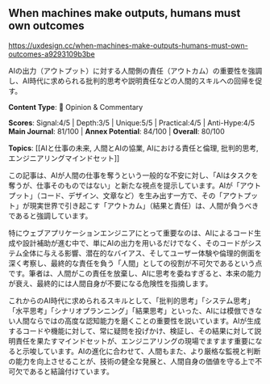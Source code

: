 ## When machines make outputs, humans must own outcomes

https://uxdesign.cc/when-machines-make-outputs-humans-must-own-outcomes-a9293109b3be

AIの出力（アウトプット）に対する人間側の責任（アウトカム）の重要性を強調し、AI時代に求められる批判的思考や説明責任などの人間的スキルへの回帰を促す。

**Content Type**: 💭 Opinion & Commentary

**Scores**: Signal:4/5 | Depth:3/5 | Unique:5/5 | Practical:4/5 | Anti-Hype:4/5
**Main Journal**: 81/100 | **Annex Potential**: 84/100 | **Overall**: 80/100

**Topics**: [[AIと仕事の未来, 人間とAIの協業, AIにおける責任と倫理, 批判的思考, エンジニアリングマインドセット]]

この記事は、AIが人間の仕事を奪うという一般的な不安に対し、「AIはタスクを奪うが、仕事そのものではない」と新たな視点を提示しています。AIが「アウトプット」（コード、デザイン、文章など）を生み出す一方で、その「アウトプット」が現実世界で引き起こす「アウトカム」（結果と責任）は、人間が負うべきであると強調しています。

特にウェブアプリケーションエンジニアにとって重要なのは、AIによるコード生成や設計補助が進む中で、単にAIの出力を用いるだけでなく、そのコードがシステム全体に与える影響、潜在的なバイアス、そしてユーザー体験や倫理的側面を深く考察し、最終的な責任を負う「人間」としての役割が不可欠であるという点です。筆者は、人間がこの責任を放棄し、AIに思考を委ねすぎると、本来の能力が衰え、最終的には人間自身が不要になる危険性を指摘します。

これからのAI時代に求められるスキルとして、「批判的思考」「システム思考」「水平思考」「シナリオプランニング」「結果思考」といった、AIには模倣できない人間ならではの高度な認知能力を磨くことの重要性を説いています。AIが生成するコードや機能に対して、常に疑問を投げかけ、検証し、その結果に対して説明責任を果たすマインドセットが、エンジニアリングの現場でますます重要になると示唆しています。AIの進化に合わせて、人間もまた、より厳格な監視と判断の能力を向上させることが、技術の健全な発展と、人間自身の価値を守る上で不可欠であると結論付けています。